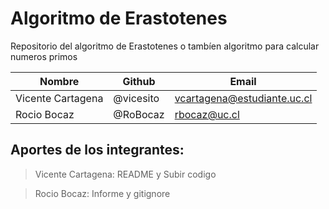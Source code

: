 # Algoritmo de Erastotenes
Repositorio del algoritmo de Erastotenes o tambíen algoritmo para
calcular numeros primos

| Nombre            | Github    | Email                       |
|-------------------|-----------|-----------------------------|
| Vicente Cartagena | @vicesito | vcartagena@estudiante.uc.cl |
| Rocio Bocaz       | @RoBocaz  | rbocaz@uc.cl                |


## Aportes de los integrantes:
> Vicente Cartagena: README y Subir codigo

> Rocio Bocaz: Informe y gitignore

